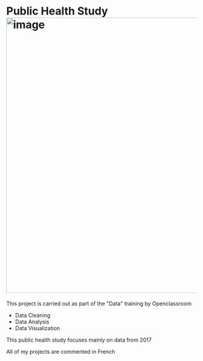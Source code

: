 # Public Health Study<img width="728" alt="image" src="https://user-images.githubusercontent.com/100412577/191912117-fa00de7c-8165-488f-a195-afcef4af9e85.png">

This project is carried out as part of the "Data" training by Openclassroom


- Data Cleaning 
- Data Analysis
- Data Visualization


This public health study focuses mainly on data from 2017

All of my projects are commented in French
